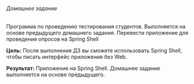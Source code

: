 ﻿###### Домашнее задание

Программа по проведению тестирования студентов.
Выполняется на основе предыдущего домашнего задания.
Перевести приложение для проведения опросов на Spring Shell

**Цель:** После выполнения ДЗ вы сможете использовать Spring Shell, чтобы писать интерфейс приложения без Web. 

**Результат:** Приложение на Spring Shell.  Домашнее задание выполняется на основе предыдущего.

